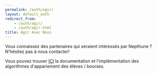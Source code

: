 ```yaml
---
permalink: /auth/agir/
layout: default_auth
redirect_from:
    - /auth/agir/
    - /auth/agir.html
title: Agir Avec Nous
---
```


<div class="content">
<p>Vous connaissez des partenaires qui seraient intéressés par Nepthune ? N'hésitez pas à nous contacter!</p>
<p>Vous pouvez trouver <a href="#">ICI</a> la documentation et l'implémentation des algorithmes d'appariement des élèves / bourses.</p>
</div>